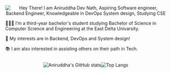 <!-- Aniruddha Dev Nath (Arnob) -->

<p align="center" height="300px">
  <img src="https://readme-typing-svg.demolab.com?font=Fira+Code&weight=700&duration=2500&pause=1000&color=F7942B&center=true&width=600&lines=%F0%9F%91%8B+Hey+There!+I+am+Aniruddha+Dev+Nath;%F0%9F%91%A8%E2%80%8D%F0%9F%92%BB+Aspiring+Software+engineer;%E2%9A%9B%EF%B8%8F+Machine+Learning+Engineer;%E2%98%81%EF%B8%8F+Knowledgeable+in+DevOps+and+System+design;%E2%9A%A1+Studying+CSE" alt="Hey There! I am Aniruddha Dev Nath, Aspiring Software engineer, Backend Engineer, Knowledgeable in DevOps System design, Studying CSE" />
<p/>

<p>👨🏻‍💻 I’m a third-year bachelor's student studying Bachelor of Science in Computer Science and Engineering at the East Delta Univarsity.</p>
<p>🔬 My interests are in Backend, DevOps and System design!</p>
<p>📚 I am also interested in assisting others on their path in Tech.</p>

<div style="display: flex; justify-content: center; flex-wrap: nowrap;">
<br>

![Aniruddha's GitHub stats](https://github-readme-stats.vercel.app/api?username=ARNOB663&show_icons=true&theme=github_dark)

![Top Langs](https://github-readme-stats.vercel.app/api/top-langs/?username=ARNOB663&size_weight=0.5&count_weight=0.5)

</div>


